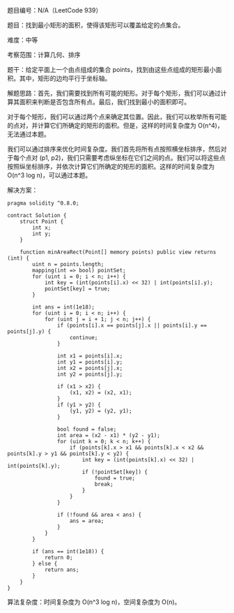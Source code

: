 题目编号：N/A（LeetCode 939）

题目：找到最小矩形的面积，使得该矩形可以覆盖给定的点集合。

难度：中等

考察范围：计算几何、排序

题干：给定平面上一个由点组成的集合 points，找到由这些点组成的矩形最小面积。其中，矩形的边均平行于坐标轴。

解题思路：首先，我们需要找到所有可能的矩形。对于每个矩形，我们可以通过计算其面积来判断是否包含所有点。最后，我们找到最小的面积即可。

对于每个矩形，我们可以通过两个点来确定其位置。因此，我们可以枚举所有可能的点对，并计算它们所确定的矩形的面积。但是，这样的时间复杂度为 O(n^4)，无法通过本题。

我们可以通过排序来优化时间复杂度。我们首先将所有点按照横坐标排序，然后对于每个点对 (p1, p2)，我们只需要考虑纵坐标在它们之间的点。我们可以将这些点按照纵坐标排序，并依次计算它们所确定的矩形的面积。这样的时间复杂度为 O(n^3 log n)，可以通过本题。

解决方案：

```solidity
pragma solidity ^0.8.0;

contract Solution {
    struct Point {
        int x;
        int y;
    }
    
    function minAreaRect(Point[] memory points) public view returns (int) {
        uint n = points.length;
        mapping(int => bool) pointSet;
        for (uint i = 0; i < n; i++) {
            int key = (int(points[i].x) << 32) | int(points[i].y);
            pointSet[key] = true;
        }
        
        int ans = int(1e18);
        for (uint i = 0; i < n; i++) {
            for (uint j = i + 1; j < n; j++) {
                if (points[i].x == points[j].x || points[i].y == points[j].y) {
                    continue;
                }
                
                int x1 = points[i].x;
                int y1 = points[i].y;
                int x2 = points[j].x;
                int y2 = points[j].y;
                
                if (x1 > x2) {
                    (x1, x2) = (x2, x1);
                }
                if (y1 > y2) {
                    (y1, y2) = (y2, y1);
                }
                
                bool found = false;
                int area = (x2 - x1) * (y2 - y1);
                for (uint k = 0; k < n; k++) {
                    if (points[k].x > x1 && points[k].x < x2 && points[k].y > y1 && points[k].y < y2) {
                        int key = (int(points[k].x) << 32) | int(points[k].y);
                        if (!pointSet[key]) {
                            found = true;
                            break;
                        }
                    }
                }
                
                if (!found && area < ans) {
                    ans = area;
                }
            }
        }
        
        if (ans == int(1e18)) {
            return 0;
        } else {
            return ans;
        }
    }
}
```

算法复杂度：时间复杂度为 O(n^3 log n)，空间复杂度为 O(n)。